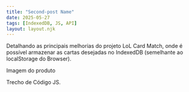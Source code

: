 ```yaml
---
title: "Second-post Name"
date: 2025-05-27
tags: [IndexedDB, JS, API] 
layout: layout.njk
---
```


Detalhando as principais melhorias do projeto LoL Card Match, onde é possível armazenar as cartas desejadas no IndexedDB (semelhante ao localStorage do Browser). 

Imagem do produto

Trecho de Código JS.
